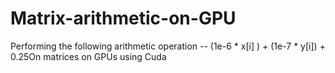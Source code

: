 # Matrix-arithmetic-on-GPU

Performing the following arithmetic operation -- (1e-6 * x[i] ) + (1e-7 * y[i]) + 0.25On matrices on GPUs using Cuda